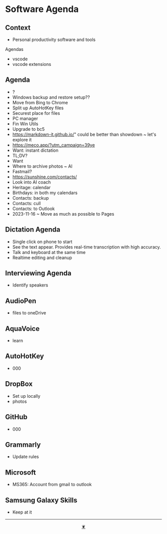 # Software Agenda

## Context

* Personal productivity software and tools

Agendas

* vscode
* vscode extensions

## Agenda

* ?
* Windows backup and restore setup??
* Move from Bing to Chrome
* Split up AutoHotKey files
* Securest place for files
* PC manager
* Fin Win Utils
* Upgrade to bc5
* https://markdown-it.github.io/" could be better than showdown ~ let's explore it
* <a href="https://meco.app/?utm_campaign=39ye">https://meco.app/?utm_campaign=39ye</a>
* Want: instant dictation
* TL;DV?
* Want
* Where to archive photos ~ AI
* Fastmail?
* <a href="https://sunshine.com/contacts/">https://sunshine.com/contacts/</a>
* Look into AI coach
* Heritage: calendar
* Birthdays: in both my calendars
* Contacts: backup
* Contacts: cull
* Contacts: to Outlook
* 2023-11-16 ~ Move as much as possible to Pages

## Dictation Agenda

* Single click on phone to start
* See the text appear. Provides real-time transcription with high accuracy.
* Talk and keyboard at the same time
* Realtime editing and cleanup

## Interviewing Agenda

* Identify speakers

## AudioPen

* files to oneDrive

## AquaVoice

* learn

## AutoHotKey

* 000

## DropBox

* Set up locally
* photos

## GitHub

* 000

## Grammarly

* Update rules

## Microsoft

* MS365: Account from gmail to outlook

## Samsung Galaxy Skills

* Keep at it

***

<center title="Hello! Click me to go up to the top"><a class="aDingbat" href="javascript:window.main.scrollTo(0,0);">❦</a></center>
